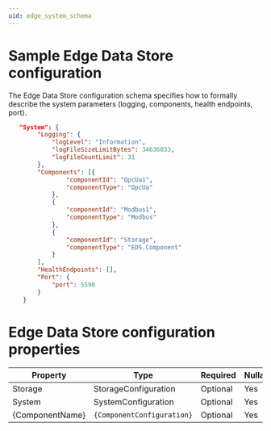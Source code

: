 ```yaml
---
uid: edge_system_schema
---
```


# Sample Edge Data Store configuration

The Edge Data Store configuration schema specifies how to formally describe the system parameters (logging, components, health endpoints, port). 

```json
   "System": {
        "Logging": {
            "logLevel": "Information",
            "logFileSizeLimitBytes": 34636833,
            "logFileCountLimit": 31
        },
        "Components": [{
                "componentId": "OpcUa1",
                "componentType": "OpcUa"
            },
            {
                "componentId": "Modbus1",
                "componentType": "Modbus"
            },
            {
                "componentId": "Storage",
                "componentType": "EDS.Component"
            }
        ],
        "HealthEndpoints": [],
        "Port": {
            "port": 5590
        }
    }
```

# Edge Data Store configuration properties

| Property                                        | Type      | Required | Nullable | Defined by                            |
| ----------------------------------------------- | --------- | -------- | -------- | ------------------------------------- |
| Storage         | StorageConfiguration | Optional | Yes      | StorageConfiguration |
| System | SystemConfiguration | Optional | Yes      | SystemConfiguration |
| {ComponentName} | `{ComponentConfiguration}` | Optional | Yes      | {ComponentConfiguration} |

